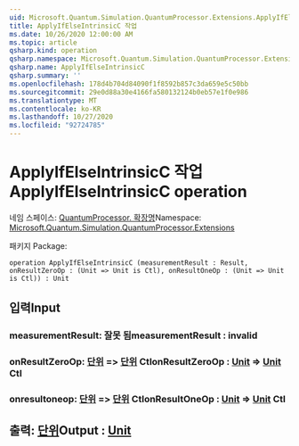 ```yaml
---
uid: Microsoft.Quantum.Simulation.QuantumProcessor.Extensions.ApplyIfElseIntrinsicC
title: ApplyIfElseIntrinsicC 작업
ms.date: 10/26/2020 12:00:00 AM
ms.topic: article
qsharp.kind: operation
qsharp.namespace: Microsoft.Quantum.Simulation.QuantumProcessor.Extensions
qsharp.name: ApplyIfElseIntrinsicC
qsharp.summary: ''
ms.openlocfilehash: 178d4b704d84090f1f8592b857c3da659e5c50bb
ms.sourcegitcommit: 29e0d88a30e4166fa580132124b0eb57e1f0e986
ms.translationtype: MT
ms.contentlocale: ko-KR
ms.lasthandoff: 10/27/2020
ms.locfileid: "92724785"
---
```

# <a name="applyifelseintrinsicc-operation"></a><span data-ttu-id="a4ca5-102">ApplyIfElseIntrinsicC 작업</span><span class="sxs-lookup"><span data-stu-id="a4ca5-102">ApplyIfElseIntrinsicC operation</span></span>

<span data-ttu-id="a4ca5-103">네임 스페이스: [QuantumProcessor. 확장명](xref:Microsoft.Quantum.Simulation.QuantumProcessor.Extensions)</span><span class="sxs-lookup"><span data-stu-id="a4ca5-103">Namespace: [Microsoft.Quantum.Simulation.QuantumProcessor.Extensions](xref:Microsoft.Quantum.Simulation.QuantumProcessor.Extensions)</span></span>

<span data-ttu-id="a4ca5-104">패키지 [](https://nuget.org/packages/)</span><span class="sxs-lookup"><span data-stu-id="a4ca5-104">Package: [](https://nuget.org/packages/)</span></span>




```qsharp
operation ApplyIfElseIntrinsicC (measurementResult : Result, onResultZeroOp : (Unit => Unit is Ctl), onResultOneOp : (Unit => Unit is Ctl)) : Unit
```


## <a name="input"></a><span data-ttu-id="a4ca5-105">입력</span><span class="sxs-lookup"><span data-stu-id="a4ca5-105">Input</span></span>

### <a name="measurementresult--__invalidresult__"></a><span data-ttu-id="a4ca5-106">measurementResult: __잘못 <Result> 됨__</span><span class="sxs-lookup"><span data-stu-id="a4ca5-106">measurementResult : __invalid<Result>__</span></span>




### <a name="onresultzeroop--unit--unit-ctl"></a><span data-ttu-id="a4ca5-107">onResultZeroOp: [단위](xref:microsoft.quantum.lang-ref.unit) => [단위](xref:microsoft.quantum.lang-ref.unit) Ctl</span><span class="sxs-lookup"><span data-stu-id="a4ca5-107">onResultZeroOp : [Unit](xref:microsoft.quantum.lang-ref.unit) => [Unit](xref:microsoft.quantum.lang-ref.unit) Ctl</span></span>




### <a name="onresultoneop--unit--unit-ctl"></a><span data-ttu-id="a4ca5-108">onresultoneop: [단위](xref:microsoft.quantum.lang-ref.unit) => [단위](xref:microsoft.quantum.lang-ref.unit) Ctl</span><span class="sxs-lookup"><span data-stu-id="a4ca5-108">onResultOneOp : [Unit](xref:microsoft.quantum.lang-ref.unit) => [Unit](xref:microsoft.quantum.lang-ref.unit) Ctl</span></span>





## <a name="output--unit"></a><span data-ttu-id="a4ca5-109">출력: [단위](xref:microsoft.quantum.lang-ref.unit)</span><span class="sxs-lookup"><span data-stu-id="a4ca5-109">Output : [Unit](xref:microsoft.quantum.lang-ref.unit)</span></span>

